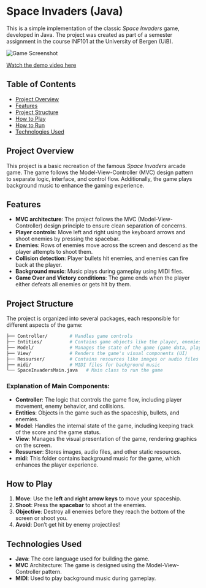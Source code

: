 # Space Invaders (Java)

This is a simple implementation of the classic *Space Invaders* game, developed in Java. The project was created as part of a semester assignment in the course INF101 at the University of Bergen (UiB).

![Game Screenshot](src/mainjava/SpaceInvaders/Ressurser/startscreen.png)


[Watch the demo video here](https://youtu.be/zwQhq_awJ3Y)

## Table of Contents
- [Project Overview](#project-overview)
- [Features](#features)
- [Project Structure](#project-structure)
- [How to Play](#how-to-play)
- [How to Run](#how-to-run)
- [Technologies Used](#technologies-used)

## Project Overview
This project is a basic recreation of the famous *Space Invaders* arcade game. The game follows the Model-View-Controller (MVC) design pattern to separate logic, interface, and control flow. Additionally, the game plays background music to enhance the gaming experience.

## Features
- **MVC architecture**: The project follows the MVC (Model-View-Controller) design principle to ensure clean separation of concerns.
- **Player controls**: Move left and right using the keyboard arrows and shoot enemies by pressing the spacebar.
- **Enemies**: Rows of enemies move across the screen and descend as the player attempts to shoot them.
- **Collision detection**: Player bullets hit enemies, and enemies can fire back at the player.
- **Background music**: Music plays during gameplay using MIDI files.
- **Game Over and Victory conditions**: The game ends when the player either defeats all enemies or gets hit by them.

## Project Structure
The project is organized into several packages, each responsible for different aspects of the game:

 ```bash
├── Controller/        # Handles game controls
├── Entities/          # Contains game objects like the player, enemies, and bullets
├── Model/             # Manages the state of the game (game data, player, enemies, etc.)
├── View/              # Renders the game's visual components (UI)
├── Ressurser/         # Contains resources like images or audio files
├── midi/              # MIDI files for background music
└── SpaceInvadersMain.java   # Main class to run the game
```


### Explanation of Main Components:
- **Controller**: The logic that controls the game flow, including player movement, enemy behavior, and collisions.
- **Entities**: Objects in the game such as the spaceship, bullets, and enemies.
- **Model**: Handles the internal state of the game, including keeping track of the score and the game status.
- **View**: Manages the visual presentation of the game, rendering graphics on the screen.
- **Ressurser**: Stores images, audio files, and other static resources.
- **midi**: This folder contains background music for the game, which enhances the player experience.

## How to Play
1. **Move**: Use the **left** and **right arrow keys** to move your spaceship.
2. **Shoot**: Press the **spacebar** to shoot at the enemies.
3. **Objective**: Destroy all enemies before they reach the bottom of the screen or shoot you.
4. **Avoid**: Don’t get hit by enemy projectiles!


## Technologies Used
- **Java**: The core language used for building the game.
- **MVC** Architecture: The game is designed using the Model-View-Controller pattern.
- **MIDI**: Used to play background music during gameplay.

